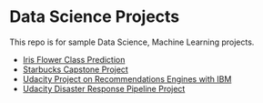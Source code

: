 # Data Science Projects
This repo is for sample Data Science, Machine Learning projects.
* [Iris Flower Class Prediction](https://github.com/speQtrum/IRIS-Prediction)
* [Starbucks Capstone Project](https://github.com/speQtrum/Startbucks-capstone-project)
* [Udacity Project on Recommendations Engines with IBM](https://github.com/speQtrum/Udacity-Recommendation-Engine-Project)
* [Udacity Disaster Response Pipeline Project](https://github.com/speQtrum/Udacity-disaster-response-pipeline)
